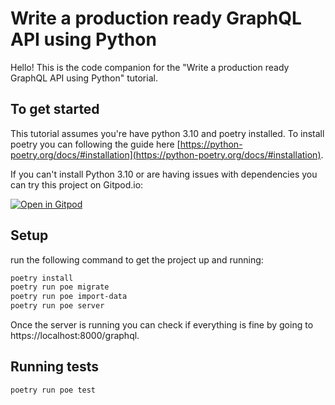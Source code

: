 # Write a production ready GraphQL API using Python

Hello! This is the code companion for the "Write a production ready GraphQL API
using Python" tutorial.

## To get started

This tutorial assumes you're have python 3.10 and poetry installed. To install
poetry you can following the guide here
[https://python-poetry.org/docs/#installation](https://python-poetry.org/docs/#installation).

If you can't install Python 3.10 or are having issues with dependencies you can
try this project on Gitpod.io:

[![Open in Gitpod](https://gitpod.io/button/open-in-gitpod.svg)](https://gitpod.io/#https://github.com/patrick91/strawberry-workshop)

## Setup

run the following command to get the project up and running:

```bash
poetry install
poetry run poe migrate
poetry run poe import-data
poetry run poe server
```

Once the server is running you can check if everything is fine by going to
https://localhost:8000/graphql.


## Running tests

```bash
poetry run poe test
```
